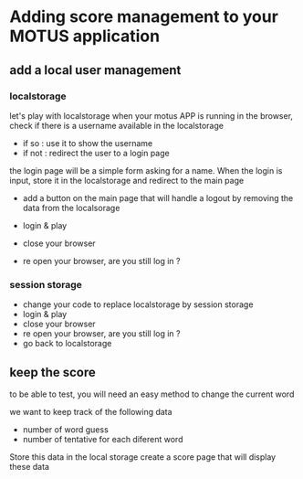 # Adding score management to your MOTUS application 

## add a local user management

### localstorage
let's play with localstorage
when your motus APP is running in the browser, check if there is a username available in the localstorage
- if so : use it to show the username
- if not : redirect the user to a login page

the login page will be a simple form asking for a name.
When the login is input, store it in the localstorage and redirect to the main page

- add a button on the main page that will handle a logout by removing the data from the localsorage

- login & play 
- close your browser
- re open your browser, are you still log in ?

### session storage

- change your code to replace localstorage by session storage
- login & play 
- close your browser
- re open your browser, are you still log in ?
- go back to localstorage

## keep the score

to be able to test, you will need an easy method to change the current word

we want to keep track of the following data
- number of word guess
- number of tentative for each diferent word

Store this data in the local storage
create a score page that will display these data


